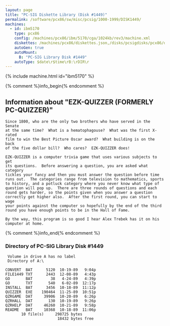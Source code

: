```yaml
---
layout: page
title: "PC-SIG Diskette Library (Disk #1449)"
permalink: /software/pcx86/sw/misc/pcsig/1000-1999/DISK1449/
machines:
  - id: ibm5170
    type: pcx86
    config: /machines/pcx86/ibm/5170/cga/1024kb/rev3/machine.xml
    diskettes: /machines/pcx86/diskettes.json,/disks/pcsigdisks/pcx86/diskettes.json
    autoGen: true
    autoMount:
      B: "PC-SIG Library Disk #1449"
    autoType: $date\r$time\rB:\rDIR\r
---
```


{% include machine.html id="ibm5170" %}

{% comment %}info_begin{% endcomment %}

## Information about "EZK-QUIZZER (FORMERLY PC-QUIZZER)"

    Since 1800, who are the only two brothers who have served in the Senate
    at the same time?  What is a hematophagouse?  What was the first X-rated
    film to win the Best Picture Oscar award?  What building is on the back
    of the five dollar bill?  Who cares?  EZK-QUIZZER does!
    
    EZK-QUIZZER is a computer trivia game that uses various subjects to get
    its questions.  Before answering a question, you are asked what category
    tickles your fancy and then you must answer the question before time
    runs out.  The categories range from television to mathematics, sports
    to history, and a potluck category where you never know what type of
    question will pop up.  There are three rounds of questions and each
    round gets harder, so the points given when you answer a question
    correctly get higher also.  After the first round, you can start to wage
    your points against the computer so hopefully by the end of the third
    round you have enough points to be in the Hall of Fame.
    
    By the way, this program is so good I hear Alex Trebek has it on his
    computer at home.
{% comment %}info_end{% endcomment %}


### Directory of PC-SIG Library Disk #1449

     Volume in drive A has no label
     Directory of A:\

    CONVERT  BAT      5120  10-19-89   9:04p
    FILE1449 TXT      2443  12-08-89   4:43p
    GO       BAT        38   4-24-89   4:39p
    GO       TXT       540   6-02-89  12:17p
    INSTALL  BAT      3456  10-18-89  11:12p
    QUIZZER  EXE    190464  11-25-89  10:51p
    QZRGAME  DAT     39906  10-20-89   6:26p
    QZRHALL  DAT       130  10-19-89   9:26p
    QZRHELP  DAT     46260  10-21-89   9:58p
    README   BAT     10368  10-18-89  11:06p
           10 file(s)     298725 bytes
                           18432 bytes free
